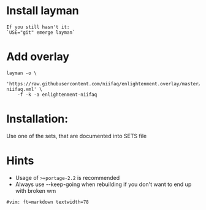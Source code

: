 # Install layman
	If you still hasn't it:
	`USE="git" emerge layman`

# Add overlay

```
layman -o \
	'https://raw.githubusercontent.com/niifaq/enlightenment.overlay/master/Documentation/layman/enlightenment-niifaq.xml' \
	-f -k -a enlightenment-niifaq
```

# Installation:

Use one of the sets, that are documented into SETS file

# Hints

- Usage of `>=portage-2.2` is recommended
- Always use --keep-going when rebuilding if you don't want to end up with broken wm

```
#vim: ft=markdown textwidth=78
```
